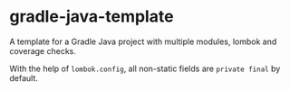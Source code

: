# gradle-java-template
A template for a Gradle Java project with multiple modules, lombok and coverage checks.

With the help of `lombok.config`, all non-static fields are `private final` by default.
